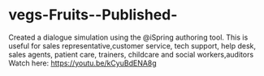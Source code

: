 # vegs-Fruits--Published-
Created a dialogue simulation using the @iSpring authoring tool. 
This is useful for sales representative,customer service, tech support, 
help desk, sales agents, patient care, trainers, childcare and social workers,auditors
Watch here:
https://youtu.be/kCyuBdENA8g
